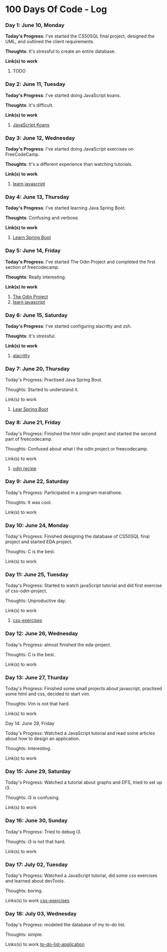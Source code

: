 # 100 Days Of Code - Log

### Day 1: June 10, Monday

**Today's Progress**: I've started the CS50SQL final project, designed the UML, and outlined the client requirements.

**Thoughts**: It's stressful to create an entire database.

**Link(s) to work**
1. TODO

### Day 2: June 11, Tuesday

**Today's Progress**: I've started doing JavaScript koans.

**Thoughts**: It's difficult.

**Link(s) to work**
1. [JavaScript Koans](https://github.com/mrdavidlaing/javascript-koans/tree/master)

### Day 3: June 12, Wednesday

**Today's Progress**: I've started doing JavaScript exercises on FreeCodeCamp.

**Thoughts**: It's a different experience than watching tutorials.

**Link(s) to work**
1. [learn javascript](https://www.freecodecamp.org/learn/javascript-algorithms-and-data-structures-v8/)

### Day 4: June 13, Thursday

**Today's Progress**: I've started learning Java Spring Boot.

**Thoughts**: Confusing and verbose.

**Link(s) to work**
1. [Learn Spring Boot](https://dio.me/)

### Day 5: June 14, Friday

**Today's Progress**: I've started The Odin Project and completed the first section of freecodecamp.

**Thoughts**: Really interesting.

**Link(s) to work**
1. [The Odin Project](https://www.theodinproject.com/)
2. [learn javascript](https://www.freecodecamp.org/learn/javascript-algorithms-and-data-structures-v8/)

### Day 6: June 15, Saturday 

**Today's Progress**: I've started configuring alacritty and zsh.

**Thoughts**: It's stressful.

**Link(s) to work**
1. [alacritty](https://alacritty.org)

### Day 7: June 20, Thursday 

Today's Progress: Practised Java Spring Boot.

Thoughts: Started to understand it.

Link(s) to work
1. [Lear Spring Boot](https://dio.me/)

### Day 8: June 21, Friday

Today's Progress: Finished the html odin project and started the second part of freecodecamp.

Thoughts: Confused about what i the odin project or freecodecamp.

Link(s) to work
1. [odin recipe](https://github.com/gcxz7/odin-recipes) 

### Day 9: June 22, Saturday

Today's Progress: Participated in a program marathone.

Thoughts: It was cool.

Link(s) to work

### Day 10: June 24, Monday

Today's Progress: Finished designing the database of CS50SQL final project and started EDA project.

Thoughts: C is the best.

Link(s) to work

### Day 11: June 25, Tuesday

Today's Progress: Started to watch javaScript tutorial and did first exercise of css-odin-project.

Thoughts: Unproductive day.

Link(s) to work 

1. [css-exercises](https://github.com/gcxz7/css-exercises)

### Day 12: June 26, Wednesday 

Today's Progress: almost finished the eda-project.

Thoughts: C is the best.

Link(s) to work

### Day 13: June 27, Thurday 

Today's Progress: Finished some small projects about javascript, practised some html and css, decided to start vim.

Thoughts: Vim is not that hard.

Link(s) to work 

Day 14: June 28, Friday

Today's Progress: Watched a JavaScript tutorial and read some articles about how to design an application.

Thoughts: Interesting.

Link(s) to work
### Day 15: June 29, Saturday

Today's Progress: Watched a tutorial about graphs and DFS, tried to set up i3.

Thoughts: i3 is confusing.

Link(s) to work

### Day 16: June 30, Sunday

Today's Progress: Tried to debug i3.

Thoughts: i3 is not that hard.

Link(s) to work

### Day 17: July 02, Tuesday

Today's Progress: Watched a JavaScript tutorial, did some css exercises and learned about devTools.

Thoughts: boring.

Links(s) to work
[css-exercises](https://github.com/gcxz7/css-exercises)

### Day 18: July 03, Wednesday

Today's Progress: modeled the database of my to-do list.

Thoughts: simple.

Links(s) to work 
[to-do-list-application](github.com/gcxz7/to-do-list-application)
